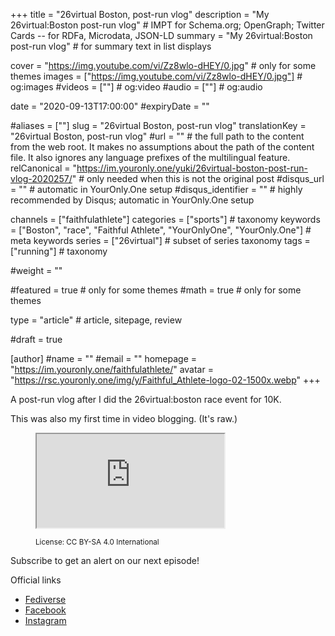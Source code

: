 +++
title = "26virtual Boston, post-run vlog"
description = "My 26virtual:Boston post-run vlog"													# IMPT for Schema.org; OpenGraph; Twitter Cards -- for RDFa, Microdata, JSON-LD
summary = "My 26virtual:Boston post-run vlog"																											# for summary text in list displays

cover = "https://img.youtube.com/vi/Zz8wlo-dHEY/0.jpg"																					# only for some themes
images = ["https://img.youtube.com/vi/Zz8wlo-dHEY/0.jpg"]																											# og:images
#videos = [""]																											# og:video
#audio = [""]																												# og:audio

date = "2020-09-13T17:00:00"
#expiryDate = ""

#aliases = [""]
slug = "26virtual Boston, post-run vlog"
translationKey = "26virtual Boston, post-run vlog"
#url = ""																														# the full path to the content from the web root. It makes no assumptions about the path of the content file. It also ignores any language prefixes of the multilingual feature.
relCanonical = "https://im.youronly.one/yuki/26virtual-boston-post-run-vlog-2020257/"																									# only needed when this is not the original post
#disqus_url = ""                                                    # automatic in YourOnly.One setup
#disqus_identifier = ""                                             # highly recommended by Disqus; automatic in YourOnly.One setup

channels = ["faithfulathlete"]
categories = ["sports"]																									# taxonomy
keywords = ["Boston", "race", "Faithful Athlete", "YourOnlyOne", "YourOnly.One"]																										# meta keywords
series = ["26virtual"]																											# subset of series taxonomy
tags = ["running"]																						# taxonomy

#weight = ""

#featured = true																									# only for some themes
#math = true																											# only for some themes

type = "article"                                                           # article, sitepage, review

#draft = true

[author]
#name = ""
#email = ""
homepage = "https://im.youronly.one/faithfulathlete/"
avatar = "https://rsc.youronly.one/img/y/Faithful_Athlete-logo-02-1500x.webp"
+++

A post-run vlog after I did the 26virtual:boston race event for 10K.

This was also my first time in video blogging. (It's raw.)

<!--more-->

<figure class="figure_box">
	<div class="responsive_embedframe"><iframe src="https://www.youtube-nocookie.com/embed/Zz8wlo-dHEY" sandbox="allow-same-origin allow-scripts" allow="accelerometer; encrypted-media; gyroscope; picture-in-picture" allowfullscreen="allowfullscreen"></iframe></div>
	<figcaption class="attribution_copyright txt_center">
		<p><small>License: CC BY-SA 4.0 International</small></p>
	</figcaption>
</figure>

Subscribe to get an alert on our next episode!

Official links
* [Fediverse](https://koyu.space/@faithfulathlete)
* [Facebook](https://facebook.com/faithful.athlete)
* [Instagram](https://instagram.com/faithful.athlete)

